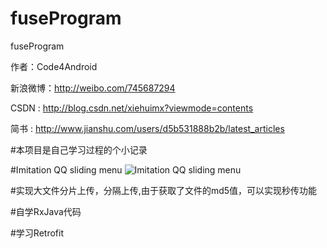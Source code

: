 # fuseProgram
fuseProgram

   作者：Code4Android

   新浪微博：http://weibo.com/745687294

   CSDN  :    http://blog.csdn.net/xiehuimx?viewmode=contents

   简书   :   http://www.jianshu.com/users/d5b531888b2b/latest_articles

#本项目是自己学习过程的个小记录

#Imitation QQ sliding menu
![Imitation QQ sliding menu](https://github.com/xiehui999/fuseProgram/blob/master/images/menu.gif)

#实现大文件分片上传，分隔上传,由于获取了文件的md5值，可以实现秒传功能

#自学RxJava代码

#学习Retrofit